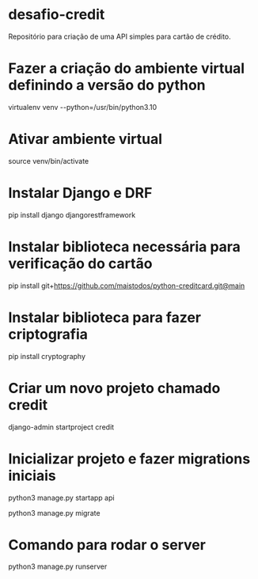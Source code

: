 # desafio-credit

Repositório para criação de uma API simples para cartão de crédito.

# Fazer a criação do ambiente virtual definindo a versão do python
virtualenv venv --python=/usr/bin/python3.10

# Ativar ambiente virtual
source venv/bin/activate

# Instalar Django e DRF
pip install django djangorestframework

# Instalar biblioteca necessária para verificação do cartão
pip install git+https://github.com/maistodos/python-creditcard.git@main

# Instalar biblioteca para fazer criptografia
pip install cryptography

# Criar um novo projeto chamado credit
django-admin startproject credit

# Inicializar projeto e fazer migrations iniciais
python3 manage.py startapp api

python3 manage.py migrate

# Comando para rodar o server
python3 manage.py runserver


